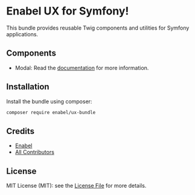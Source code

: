 # Enabel UX for Symfony!

This bundle provides reusable Twig components and utilities for Symfony applications.

## Components

- Modal: Read the [documentation](docs/modal.md) for more information.

## Installation

Install the bundle using composer:

``` bash
composer require enabel/ux-bundle
```

## Credits

- [Enabel](https://github.com/enabel)
- [All Contributors](../../contributors)

## License

MIT License (MIT): see the [License File](LICENSE) for more details.